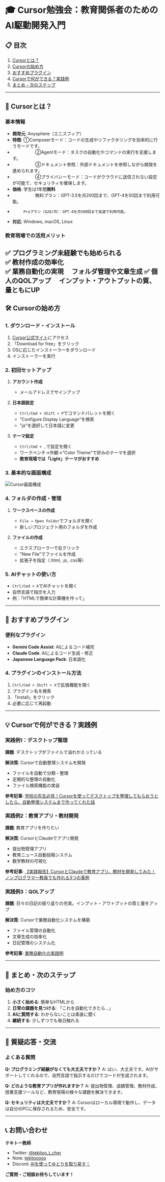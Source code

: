 # 🎓 Cursor勉強会：教育関係者のためのAI駆動開発入門

## 📋 目次
1. [Cursorとは？](#cursorとは)
2. [Cursorの始め方](#cursorの始め方)
3. [おすすめプラグイン](#おすすめプラグイン)
4. [Cursorで何ができる？実践例](#cursorで何ができる実践例)
5. [まとめ・次のステップ](#まとめ次のステップ)

---

## 🚀 Cursorとは？

### 基本情報
- **開発元**: Anysphere（エニスフィア）
- **特徴**: ①Composerモード：コードの生成やリファクタリングを効率的に行うモードです。
- 　　　　　 ②Agentモード：タスクの自動化やコマンドの実行を支援します。
- 　　　　　 ③ドキュメント参照：外部ドキュメントを参照しながら開発を進められます。
- 　　　　 　④プライバシーモード：コードがクラウドに送信されない設定が可能で、セキュリティを確保します。
- **価格**: 学生は1年間**無料**
- 　　　　　 無料プラン：GPT-3.5を月200回まで、GPT-4を50回まで利用可能。
-          Proプラン（$20/月）：GPT-4を月500回まで高速で利用可能。
- **対応**: Windows, macOS, Linux



### 教育現場での活用メリット
✅ **プログラミング未経験でも始められる**  
✅ **教材作成の効率化**  
✅ **業務自動化の実現**
　フォルダ管理や文章生成
✅ **個人のQOLアップ**
　インプット・アウトプットの質、量ともにUP  
---

## 🛠️ Cursorの始め方

### 1. ダウンロード・インストール
1. [Cursor公式サイト](https://cursor.com/ja/students)にアクセス
2. 「Download for free」をクリック
3. OSに応じたインストーラーをダウンロード
4. インストーラーを実行

### 2. 初回セットアップ
1. **アカウント作成**
   - メールアドレスでサインアップ

2. **日本語設定**
   - `Ctrl/Cmd + Shift + P`でコマンドパレットを開く
   - "Configure Display Language"を検索
   - "ja"を選択して日本語に変更

3. **テーマ設定**
   - `Ctrl/Cmd + ,`で設定を開く
   - ワークベンチ→外観→"Color Theme"で好みのテーマを選択
   - **教育現場では「Light」テーマがおすすめ**

### 3. 基本的な画面構成

![Cursor画面構成](./images/CleanShot%202025-08-07%20at%2012.06.54@2x.png)

### 4. フォルダの作成・管理
1. **ワークスペースの作成**
   - `File → Open Folder`でフォルダを開く
   - 新しいプロジェクト用のフォルダを作成

2. **ファイルの作成**
   - エクスプローラーで右クリック
   - "New File"でファイルを作成
   - 拡張子を指定（.html, .js, .css等）

### 5. AIチャットの使い方
- `Ctrl/Cmd + K`でAIチャットを開く
- 自然言語で指示を入力
- 例：「HTMLで簡単な計算機を作って」

---

## 🔌 おすすめプラグイン

### 便利なプラグイン
- **Gemini Code Assist**: AIによるコード補完
- **Claude Code**: AIによるコード生成・修正
- **Japanese Language Pack**: 日本語化

### 4. プラグインのインストール方法
1. `Ctrl/Cmd + Shift + X`で拡張機能を開く
2. プラグイン名を検索
3. 「Install」をクリック
4. 必要に応じて再起動

---

## 💡 Cursorで何ができる？実践例

### 実践例1：デスクトップ整理
**課題**: デスクトップがファイルで溢れかえっている

**解決策**: Cursorで自動整理システムを開発
- ファイルを自動で分類・整理
- 定期的な整理の自動化
- ファイル検索機能の実装

**参考記事**: [学校の先生必見！Cursorを使ってデスクトップを整理してもらおうとしたら、自動整理システムまで作ってくれた話](https://note.com/tekitooooo/n/nd509d070da93)

### 実践例2：教育アプリ・教材開発
**課題**: 教育アプリを作りたい

**解決策**: CursorとClaudeでアプリ開発
- 提出物管理アプリ
- 教育ニュース自動投稿システム
- 数学教材の可視化

**参考記事**: [【実践報告】CursorとClaudeで教育アプリ、教材を開発してみた！ノンプログラマー教員でも作れる3つの事例](https://note.com/tekitooooo/n/n0ea56578cdd2)

### 実践例3：QOLアップ
**課題**: 日々の日記の振り返りの充実。インプット・アウトプットの質と量をアップ

**解決策**: Cursorで業務自動化システムを構築
- ファイル管理の自動化
- 文章生成の効率化
- 日記管理のシステム化

**参考記事**: [業務自動化の実践例](https://note.com/tekitooooo/n/na131a8c3fb79)

---

## 🎯 まとめ・次のステップ

### 始め方のコツ
1. **小さく始める**: 簡単なHTMLから
2. **日常の課題を見つける**: 「これを自動化できたら...」
3. **AIに質問する**: わからないことは素直に聞く
4. **継続する**: 少しずつでも毎日触れる

---

## 🤝 質疑応答・交流

### よくある質問
**Q: プログラミング経験がなくても大丈夫ですか？**
A: はい、大丈夫です。AIがサポートしてくれるので、自然言語で指示するだけでコードが生成されます。

**Q: どのような教育アプリが作れますか？**
A: 提出物管理、成績管理、教材作成、授業支援ツールなど、教育現場の様々な課題を解決できます。

**Q: セキュリティは大丈夫ですか？**
A: Cursorはローカル環境で動作し、データは自分のPCに保存されるため、安全です。

---

## 📞 お問い合わせ

**テキトー教師**
- Twitter: [@tekitoo_t_cher](https://mobile.twitter.com/tekitoo_t_cher)
- Note: [tekitooooo](https://note.com/tekitooooo)
- Discord: [AIを使ってゆとりを取り戻す！](https://discord.gg/WtvrgkU8)

**ご質問・ご相談お待ちしています！**


